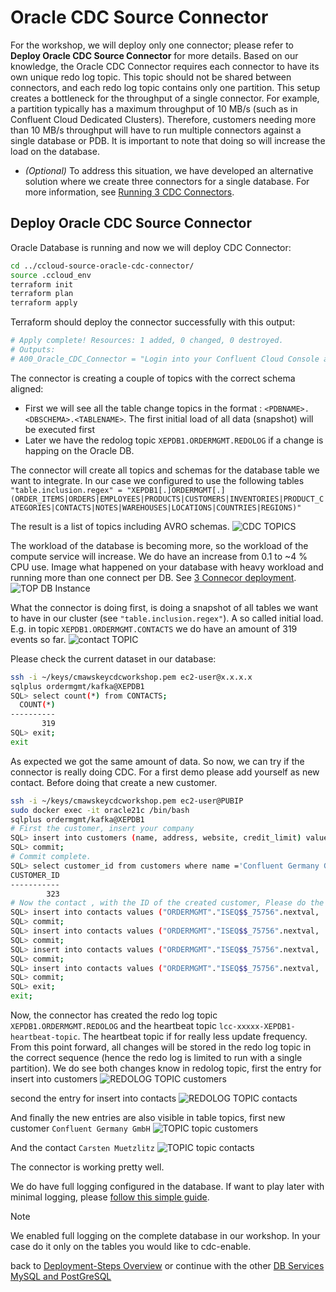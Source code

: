 # Oracle CDC Source Connector

For the workshop, we will deploy only one connector; please refer to **Deploy Oracle CDC Source Connector** for more details. Based on our knowledge, the Oracle CDC Connector requires each connector to have its own unique redo log topic. This topic should not be shared between connectors, and each redo log topic contains only one partition. This setup creates a bottleneck for the throughput of a single connector. For example, a partition typically has a maximum throughput of 10 MB/s (such as in Confluent Cloud Dedicated Clusters). Therefore, customers needing more than 10 MB/s throughput will have to run multiple connectors against a single database or PDB. It is important to note that doing so will increase the load on the database.

* *(Optional)* To address this situation, we have developed an alternative solution where we create three connectors for a single database. For more information, see [Running 3 CDC Connectors](3connectors/README.md).

## Deploy Oracle CDC Source Connector
Oracle Database is running and now we will deploy CDC Connector:

   
```bash
cd ../ccloud-source-oracle-cdc-connector/
source .ccloud_env 
terraform init
terraform plan
terraform apply
```

Terraform should deploy the connector successfully with this output:

```bash
# Apply complete! Resources: 1 added, 0 changed, 0 destroyed.
# Outputs:
# A00_Oracle_CDC_Connector = "Login into your Confluent Cloud Console and check in your cluster if Oracle CDC Source Connector is running"
``` 

The connector is creating a couple of topics with the correct schema aligned:

* First we will see all the table change topics in the format : `<PDBNAME>.<DBSCHEMA>.<TABLENAME>`. The first initial load of all data (snapshot) will be executed first
* Later we have the redolog topic `XEPDB1.ORDERMGMT.REDOLOG` if a change is happing on the Oracle DB.

The connector will create all topics and schemas for the database table we want to integrate. In our case we configured to use the following tables
`"table.inclusion.regex" = "XEPDB1[.]ORDERMGMT[.](ORDER_ITEMS|ORDERS|EMPLOYEES|PRODUCTS|CUSTOMERS|INVENTORIES|PRODUCT_CATEGORIES|CONTACTS|NOTES|WAREHOUSES|LOCATIONS|COUNTRIES|REGIONS)"`

The result is a list of topics including AVRO schemas.
![CDC TOPICS](img/cdc_topics.png)

The workload of the database is becoming more, so the workload of the compute service will increase. We do have an increase from 0.1 to ~4 % CPU use. Image what happened on your database with heavy workload and running more than one connect per DB. See [3 Connecor deployment](3connectors/README.md).
![TOP DB Instance](img/top_db_instance.png)

What the connector is doing first, is doing a snapshot of all tables we want to have in our cluster (see `"table.inclusion.regex"`). A so called initial load.
E.g. in topic `XEPDB1.ORDERMGMT.CONTACTS` we do have an amount of 319 events so far.
![contact TOPIC](img/topic_contact_319.png)

Please check the current dataset in our database:

```bash
ssh -i ~/keys/cmawskeycdcworkshop.pem ec2-user@x.x.x.x
sqlplus ordermgmt/kafka@XEPDB1
SQL> select count(*) from CONTACTS;
  COUNT(*)
----------
       319
SQL> exit;
exit      
```

As expected we got the same amount of data. So now, we can try if the connector is really doing CDC. 
For a first demo please add yourself as new contact. Before doing that create a new customer.

```bash
ssh -i ~/keys/cmawskeycdcworkshop.pem ec2-user@PUBIP
sudo docker exec -it oracle21c /bin/bash
sqlplus ordermgmt/kafka@XEPDB1
# First the customer, insert your company
SQL> insert into customers (name, address, website, credit_limit) values ('Confluent Germany GmbH', 'Munich', 'www.confluent.de', 100000);
SQL> commit;
# Commit complete.
SQL> select customer_id from customers where name ='Confluent Germany GmbH';
CUSTOMER_ID
-----------
        323
# Now the contact , with the ID of the created customer, Please do the insert more than one time , e.g. 4 time. We will do a de-duplication later.    
SQL> insert into contacts values ("ORDERMGMT"."ISEQ$$_75756".nextval, 'Carsten', 'Muetzlitz', 'cmutzlitz@confluent.io', '030 43579888',323 );
SQL> commit;
SQL> insert into contacts values ("ORDERMGMT"."ISEQ$$_75756".nextval, 'Carsten', 'Muetzlitz', 'cmutzlitz@confluent.io', '030 43579888',323 );
SQL> commit;
SQL> insert into contacts values ("ORDERMGMT"."ISEQ$$_75756".nextval, 'Carsten', 'Muetzlitz', 'cmutzlitz@confluent.io', '030 43579888',323 );
SQL> commit;
SQL> insert into contacts values ("ORDERMGMT"."ISEQ$$_75756".nextval, 'Carsten', 'Muetzlitz', 'cmutzlitz@confluent.io', '030 43579888',323 );
SQL> commit;
SQL> exit;
exit;
```

Now, the connector has created the redo log topic `XEPDB1.ORDERMGMT.REDOLOG` and the heartbeat topic `lcc-xxxxx-XEPDB1-heartbeat-topic`. The heartbeat topic if for really less update frequency. From this point forward, all changes will be stored in the redo log topic in the correct sequence (hence the redo log is limited to run with a single partition).
We do see both changes know in redolog topic, first the entry for insert into customers
![ REDOLOG TOPIC customers](img/customerentry_redolog_topic.png)

second the entry for insert into contacts
![ REDOLOG TOPIC contacts](img/contactsentry_redolog_topic.png)

And finally the new entries are also visible in table topics, first new customer `Confluent Germany GmbH`
![ TOPIC topic customers](img/customer_topic.png)

And the contact `Carsten Muetzlitz`
![ TOPIC topic contacts](img/contacts_topic.png)

The connector is working pretty well.

We do have full logging configured in the database. If want to play later with minimal logging, please [follow this simple guide](minimal_logging.md).

> [!NOTE]
> We enabled full logging on the complete database in our workshop. In your case do it only on the tables you would like to cdc-enable.

back to [Deployment-Steps Overview](../README.MD) or continue with the other [DB Services MySQL and PostGreSQL](../mysql_postgres/Readme.md)